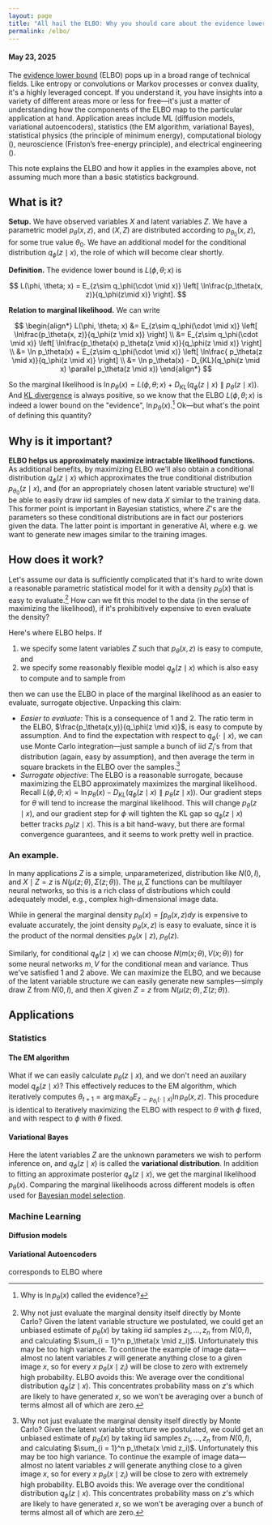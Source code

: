 ```yaml
---
layout: page
title: "All hail the ELBO: Why you should care about the evidence lower bound"
permalink: /elbo/
---
```

#### May 23, 2025

The [evidence lower bound](https://en.wikipedia.org/wiki/Evidence_lower_bound) (ELBO) pops up in a broad range of technical fields. Like entropy or convolutions or Markov processes or convex duality, it's a highly leveraged concept. If you understand it, you have insights into a variety of different areas more or less for free—it's just a matter of understanding how the components of the ELBO map to the particular application at hand. Application areas include ML (diffusion models, variational autoencoders), statistics (the EM algorithm, variational Bayes), statistical physics (the principle of minimum energy), computational biology (), neuroscience (Friston’s free-energy principle), and electrical engineering (). 

This note explains the ELBO and how it applies in the examples above, not assuming much more than a basic statistics background.

## What is it?
**Setup.** We have observed variables $X$ and latent variables $Z$. We have a parametric model $p_\theta(x,z)$, and $(X,Z)$ are distributed according to $p_{\theta_0}(x,z)$, for some true value $\theta_0$. We have an additional model for the conditional distribution $q_\phi(z \mid x)$, the role of which will become clear shortly. 

**Definition.** The evidence lower bound is $L(\phi, \theta; x)$ is

$$
L(\phi, \theta; x) = E_{z\sim q_\phi(\cdot \mid x)} \left[ \ln\frac{p_\theta(x,  z)}{q_\phi(z\mid x)} \right].
$$

**Relation to marginal likelihood.** We can write 

$$
\begin{align*}
L(\phi, \theta; x) &= E_{z\sim q_\phi(\cdot \mid x)} \left[ \ln\frac{p_\theta(x,  z)}{q_\phi(z \mid x)} \right] \\
&= E_{z\sim q_\phi(\cdot \mid x)} \left[ \ln\frac{p_\theta(x) p_\theta(z \mid x)}{q_\phi(z \mid x)} \right]  \\
&= \ln p_\theta(x) + E_{z\sim q_\phi(\cdot \mid x)} \left[ \ln\frac{ p_\theta(z \mid x)}{q_\phi(z \mid x)} \right] \\
&= \ln p_\theta(x) - D_{KL}(q_\phi(z \mid x) \parallel p_\theta(z \mid x))
\end{align*}
$$



So the marginal likelihood is $\ln p_\theta(x) = L(\phi, \theta; x) +  D_{KL}(q_\phi(z \mid x) \parallel p_\theta(z \mid x))$. And [KL divergence](https://en.wikipedia.org/wiki/Kullback%E2%80%93Leibler_divergence) is always positive, so we know that the ELBO $L(\phi, \theta; x)$ is indeed a lower bound on the "evidence", $\ln p_\theta(x)$.[^1] Ok—but what's the point of defining this quantity?

[^1]: Why is $\ln p_\theta(x)$ called the evidence?

## Why is it important?
**ELBO helps us approximately maximize intractable likelihood functions.** As additional benefits, by maximizing ELBO we'll also obtain a conditional distribution $q_\phi(z \mid x)$ which approximates the true conditional distribution $p_{\theta_0}(z \mid x)$, and (for an appropriately chosen latent variable structure) we'll be able to easily draw iid samples of new data $X$ similar to the training data. This former point is important in Bayesian statistics, where $Z$'s are the parameters so these conditional distributions are in fact our posteriors given the data. The latter point is important in generative AI, where e.g. we want to generate new images similar to the training images.

## How does it work?
Let's assume our data is sufficiently complicated that it's hard to write down a reasonable parametric statistical model for it with a density $p_\theta(x)$ that is easy to evaluate.[^2] How can we fit this model to the data (in the sense of maximizing the likelihood), if it's prohibitively expensive to even evaluate the density?

Here's where ELBO helps. If 
1. we specify some latent variables $Z$ such that $p_\theta(x,z)$ is easy to compute, and
2. we specify some reasonably flexible model $q_\phi(z \mid x)$ which is also easy to compute and to sample from

then we can use the ELBO in place of the marginal likelihood as an easier to evaluate, surrogate objective. Unpacking this claim:
- _Easier to evaluate_: This is a consequence of 1 and 2. The ratio term in the ELBO, $\frac{p_\theta(x,y)}{q_\phi(z \mid x)}$, is easy to compute by assumption. And to find the expectation with respect to $q_\phi(\cdot \mid x)$, we can use Monte Carlo integration—just sample a bunch of iid $Z_i$'s from that distribution (again, easy by assumption), and then average the term in square brackets in the ELBO over the samples.[^2]
- _Surrogate objective_: The ELBO is a reasonable surrogate, because maximizing the ELBO approximately maximizes the marginal likelihood. Recall $L(\phi, \theta; x) = \ln p_\theta(x) - D_{KL}(q_\phi(z \mid x) \parallel p_\theta(z \mid x))$.  Our gradient steps for $\theta$ will tend to increase the marginal likelihood. This will change $p_\theta(z \mid x)$, and our gradient step for $\phi$ will tighten the KL gap so $q_\phi(z \mid x)$ better tracks $p_\theta(z\mid x)$. This is a bit hand-wavy, but there are formal convergence guarantees, and it seems to work pretty well in practice.

### An example. 
 In many applications $Z$ is a simple, unparameterized, distribution like $N(0,I)$, and $X \mid Z = z$ is $N(\mu(z;\theta), \Sigma(z;\theta))$. The $\mu, \Sigma$ functions can be multilayer neural networks, so this is a rich class of distributions which could adequately model, e.g., complex high-dimensional image data.
 
While in general the marginal density $p_\theta(x) = \int p_\theta(x,z) dy$ is expensive to evaluate accurately, the joint density $p_\theta(x,z)$ is easy to evaluate, since it is the product of the normal densities $p_\theta(x \mid z)$, $p_\theta(z)$.

Similarly, for conditional $q_\phi(z \mid x)$ we can choose $N(m(x;\theta), V(x;\theta))$ for some neural networks $m,V$ for the conditional mean and variance. Thus we've satisfied 1 and 2 above. We can maximize the ELBO, and we because of the latent variable structure we can easily generate new samples—simply draw Z from $N(0,I)$, and then $X$ given $Z = z$ from $N(\mu(z;\theta), \Sigma(z;\theta))$.

[^2]: Why not just evaluate the marginal density itself directly by Monte Carlo? Given the latent variable structure we postulated, we could get an unbiased estimate of $p_\theta(x)$ by taking iid samples $z_1,\ldots, z_n$ from $N(0,I)$, and calculating $\sum_{i = 1}^n p_\theta(x \mid z_i)$. Unfortunately this may be too high variance. To continue the example of image data—almost no latent variables $z$ will generate anything close to a given image $x$, so for every $x$ $p_\theta(x \mid z_i)$ will be close to zero with extremely high probability. ELBO avoids this: We average over the conditional distribution $q_\phi(z \mid x)$. This concentrates probability mass on $z$'s which are likely to have generated $x$, so we won't be averaging over a bunch of terms almost all of which are zero.

[^3]: Normalizing flows..


## Applications
### Statistics
#### The EM algorithm
What if we can easily calculate $p_\theta(z \mid x)$, and we don't need an auxilary model $q_\phi(z \mid x)$? This effectively reduces to the EM algorithm, which iteratively computes $\theta_{t+1} = \arg\max_{\theta} E_{z \sim p_{\theta_t}(\cdot \mid x)} \ln p_{\theta}(x, z).$ This procedure is identical to iteratively maximizing the ELBO with respect to $\theta$ with $\phi$ fixed, and with respect to $\phi$ with $\theta$ fixed.

#### Variational Bayes
Here the latent variables $Z$ are the unknown parameters we wish to perform inference on, and $q_\phi(z \mid x)$ is called the **variational  distribution**. In addition to fitting an approximate posterior $q_\phi(z \mid x)$, we get the marginal likelihood $p_\theta (x)$. Comparing the marginal likelihoods across different models is often used for [Bayesian model selection](https://en.wikipedia.org/wiki/Bayes_factor).

### Machine Learning
#### Diffusion models


#### Variational Autoencoders



corresponds to ELBO where 


